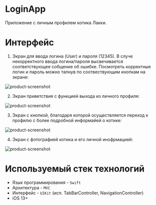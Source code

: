 # LoginApp

Приложение с личным профилем котика Лакки.

# Интерфейс
1. Экран для ввода логина (User) и пароля (12345). В случе некорректного ввода логина/пароля высвечивается соответствующее собщение об ошибке. 
Посмотреть корректные логин и пароль можно тапнув по соотвествующим кнопкам на экране:

![product-screenshot](Images/Login.png)

2. Экран приветствия с функцией выхода из личного профиля:

![product-screenshot](Images/Welcome.png)

3. Экран с кнопкой, благодаря которой осуществляется переход к профилю с более подробной информайей о котике:

![product-screenshot](Images/Second.png)

4. Экран c фотографией котика и его личной инофрмацией:

![product-screenshot](Images/Description.png)

# Используемый стек технологий
- Язык программирования - `Swift`
- Архитектура - `MVC`
- Интерфейс - `UIKit` (исп. TabBarController, NavigationController)
- iOS 13+
